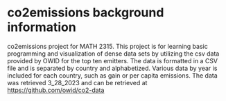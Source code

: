 # co2emissions background information
co2emissions project for MATH 2315. This project is for learning basic programming and visualization of dense data sets by utilizing the csv data provided by OWID for the top ten emitters.
The data is formatted in a CSV file and is separated by country and alphabetized. Various data by year is included for each country, such as gain or per capita emissions. The data was retrieved 3_28_2023 and can be retrieved at https://github.com/owid/co2-data

